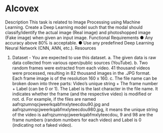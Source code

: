 # Alcovex
Description
  This task is related to Image Processing using Machine Learning. Create a Deep Learning model such that the modal
  should classify/identify the actual image (Real image) and photoshopped image (Fake image) when given an input
  image.
Functional Requirements
  ● Any accuracy above 80% is acceptable.
  ● Use any predefined Deep Learning Neural Network (CNN, ANN, etc.).
Resources
  1. Dataset - You are expected to use this dataset.
  a. The given data is raw data collected from various open/public sources (YouTube).
  b. Two random frames were extracted from each video. 41 thousand videos were processed, resulting in
  82 thousand images in the .JPG format. Each frame image is of the resolution 160 x 160.
  c. The file name can be broken down into three parts: Video’s unique string + The frame number + Label
  (can be 0 or 1). The Label is the last character in the file name. It indicates whether the frame (and the
  respective video) is modified or not.
  d. For example, if the files are named aafrqzumnqcjweerkqabfmxlyteecdou90.jpg and
  aafrqzumnqcjweerkqabfmxlyteecdou980.jpg, it means the unique string of the video is
  aafrqzumnqcjweerkqabfmxlyteecdou, 9 and 98 are the frame numbers (random numbers for each
  video) and Label is 0 (indicating not a faked video).
